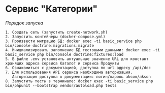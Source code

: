 # Сервис "Категории"

 *Порядок запуска*

    1. Cоздать сеть (запустить create-network.sh)
    2. Запустить контейнеры (docker-compose.yml)
    3. Произвести миграцию БД: docker exec -ti basic_service php bin/console doctrine:migrations:migrate
    4. Инициализировать заполнение БД тестовыми данными: docker exec -ti basic_service php bin/console doctrine:fixtures:load 
    5. В файле .env установить актуальные значение URL для констант хранящих адреса сервиса Каталог и сервиса Продукты
    6. Ознакомиться с документацией, доступна по url адресу /api/doc
    7. Для использования API сервиса необходима авторизация. 
       Авторизация доступна в документации: логин/пароль akson/akson
    8. Запустить тесты в терминале: docker exec -ti basic_service php bin/phpunit --bootstrap vendor/autoload.php tests
